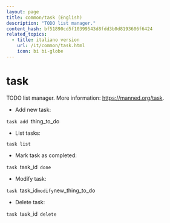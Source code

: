 ```yaml
---
layout: page
title: common/task (English)
description: "TODO list manager."
content_hash: bf51890cd5f10399543d8fdd3b0d8193606f6424
related_topics:
  - title: italiano version
    url: /it/common/task.html
    icon: bi bi-globe
---
```

# task

TODO list manager.
More information: <https://manned.org/task>.

- Add new task:

`task add `<span class="tldr-var badge badge-pill bg-dark-lm bg-white-dm text-white-lm text-dark-dm font-weight-bold">thing_to_do</span>

- List tasks:

`task list`

- Mark task as completed:

`task `<span class="tldr-var badge badge-pill bg-dark-lm bg-white-dm text-white-lm text-dark-dm font-weight-bold">task_id</span>` done`

- Modify task:

`task `<span class="tldr-var badge badge-pill bg-dark-lm bg-white-dm text-white-lm text-dark-dm font-weight-bold">task_id</span>` modify `<span class="tldr-var badge badge-pill bg-dark-lm bg-white-dm text-white-lm text-dark-dm font-weight-bold">new_thing_to_do</span>

- Delete task:

`task `<span class="tldr-var badge badge-pill bg-dark-lm bg-white-dm text-white-lm text-dark-dm font-weight-bold">task_id</span>` delete`
